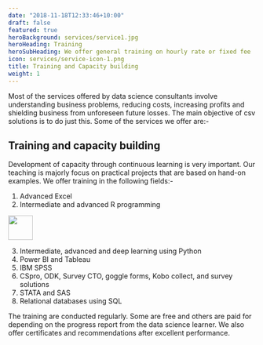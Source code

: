 ```yaml
---
date: "2018-11-18T12:33:46+10:00"
draft: false
featured: true
heroBackground: services/service1.jpg
heroHeading: Training
heroSubHeading: We offer general training on hourly rate or fixed fee
icon: services/service-icon-1.png
title: Training and Capacity building
weight: 1
---
```


Most of the services offered by data science consultants involve understanding business problems, reducing costs, increasing profits and shielding business from unforeseen future losses. The main objective of csv solutions is to do just this. Some of the services we offer are:-

## Training and capacity building

Development of capacity through continuous learning is very important. Our teaching is majorly focus on practical projects that are based on hand-on examples. We offer training in the following fields:-

1. Advanced Excel
2. Intermediate and advanced R programming

<img src="/services/Training_files/r_pic.png" alt="" width="50px" height="50px"/>

3. Intermediate, advanced and deep learning using Python
4. Power BI and Tableau
5. IBM SPSS
6. CSpro, ODK, Survey CTO, goggle forms, Kobo collect, and survey solutions
7. STATA and SAS
8. Relational databases using SQL

The training are conducted regularly. Some are free and others are paid for depending on the progress report from the data science learner. We also offer certificates and recommendations after excellent performance.
